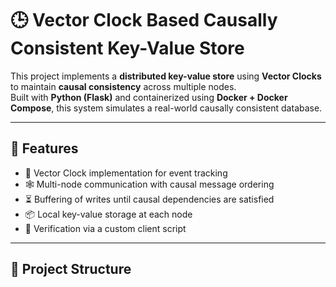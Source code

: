 # 🕒 Vector Clock Based Causally Consistent Key-Value Store

This project implements a **distributed key-value store** using **Vector Clocks** to maintain **causal consistency** across multiple nodes.  
Built with **Python (Flask)** and containerized using **Docker + Docker Compose**, this system simulates a real-world causally consistent database.

---

## 📌 Features

- 🧠 Vector Clock implementation for event tracking
- 🕸️ Multi-node communication with causal message ordering
- ⏳ Buffering of writes until causal dependencies are satisfied
- 📦 Local key-value storage at each node
- 🔁 Verification via a custom client script

---

## 📂 Project Structure

